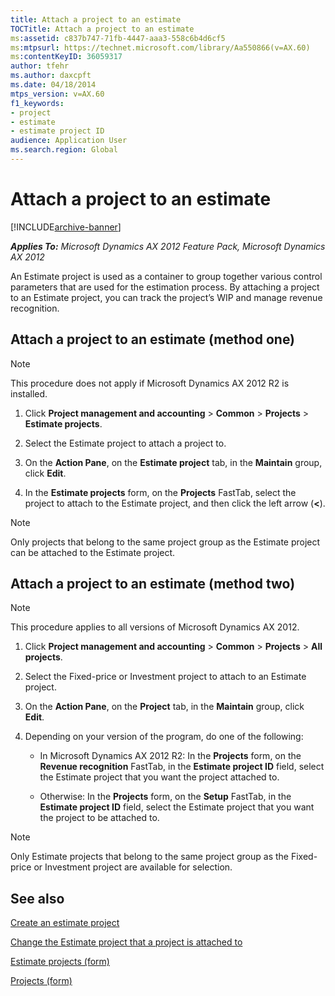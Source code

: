 ```yaml
---
title: Attach a project to an estimate
TOCTitle: Attach a project to an estimate
ms:assetid: c837b747-71fb-4447-aaa3-558c6b4d6cf5
ms:mtpsurl: https://technet.microsoft.com/library/Aa550866(v=AX.60)
ms:contentKeyID: 36059317
author: tfehr
ms.author: daxcpft
ms.date: 04/18/2014
mtps_version: v=AX.60
f1_keywords:
- project
- estimate
- estimate project ID
audience: Application User
ms.search.region: Global
---
```


# Attach a project to an estimate 


[!INCLUDE[archive-banner](includes/archive-banner.md)]


_**Applies To:** Microsoft Dynamics AX 2012 Feature Pack, Microsoft Dynamics AX 2012_

An Estimate project is used as a container to group together various control parameters that are used for the estimation process. By attaching a project to an Estimate project, you can track the project’s WIP and manage revenue recognition.

## Attach a project to an estimate (method one)


> [!NOTE]
> <P>This procedure does not apply if Microsoft Dynamics AX 2012 R2 is installed.</P>



1.  Click **Project management and accounting** \> **Common** \> **Projects** \> **Estimate projects**.

2.  Select the Estimate project to attach a project to.

3.  On the **Action Pane**, on the **Estimate project** tab, in the **Maintain** group, click **Edit**.

4.  In the **Estimate projects** form, on the **Projects** FastTab, select the project to attach to the Estimate project, and then click the left arrow (**\<**).


> [!NOTE]
> <P>Only projects that belong to the same project group as the Estimate project can be attached to the Estimate project.</P>



## Attach a project to an estimate (method two)


> [!NOTE]
> <P>This procedure applies to all versions of Microsoft Dynamics AX 2012.</P>



1.  Click **Project management and accounting** \> **Common** \> **Projects** \> **All projects**.

2.  Select the Fixed-price or Investment project to attach to an Estimate project.

3.  On the **Action Pane**, on the **Project** tab, in the **Maintain** group, click **Edit**.

4.  Depending on your version of the program, do one of the following:
    
      - In Microsoft Dynamics AX 2012 R2: In the **Projects** form, on the **Revenue recognition** FastTab, in the **Estimate project ID** field, select the Estimate project that you want the project attached to.
    
      - Otherwise: In the **Projects** form, on the **Setup** FastTab, in the **Estimate project ID** field, select the Estimate project that you want the project to be attached to.


> [!NOTE]
> <P>Only Estimate projects that belong to the same project group as the Fixed-price or Investment project are available for selection.</P>



## See also

[Create an estimate project](create-an-estimate-project.md)

[Change the Estimate project that a project is attached to](change-the-estimate-project-that-a-project-is-attached-to.md)

[Estimate projects (form)](https://technet.microsoft.com/library/aa599196\(v=ax.60\))

[Projects (form)](https://technet.microsoft.com/library/aa585245\(v=ax.60\))

  


